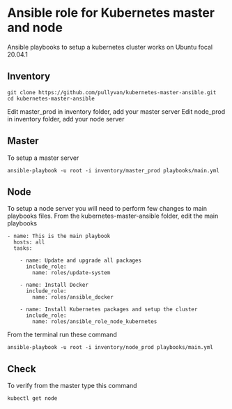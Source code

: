 # Ansible role for Kubernetes master and node

Ansible playbooks to setup a kubernetes cluster works on Ubuntu focal 20.04.1

## Inventory
```
git clone https://github.com/pullyvan/kubernetes-master-ansible.git
cd kubernetes-master-ansible
```
Edit master_prod in inventory folder, add your master server
Edit node_prod in inventory folder, add your node server

## Master
To setup a master server
```
ansible-playbook -u root -i inventory/master_prod playbooks/main.yml
```
## Node
To setup a node server you will need to perform few changes to main playbooks files.
From the kubernetes-master-ansible folder, edit the main playbooks
```
- name: This is the main playbook
  hosts: all
  tasks:

    - name: Update and upgrade all packages
      include_role:
        name: roles/update-system

    - name: Install Docker
      include_role:
        name: roles/ansible_docker

    - name: Install Kubernetes packages and setup the cluster
      include_role:
        name: roles/ansible_role_node_kubernetes
```
From the terminal run these command

```
ansible-playbook -u root -i inventory/node_prod playbooks/main.yml
```
## Check
To verify from the master type this command
```
kubectl get node
```
